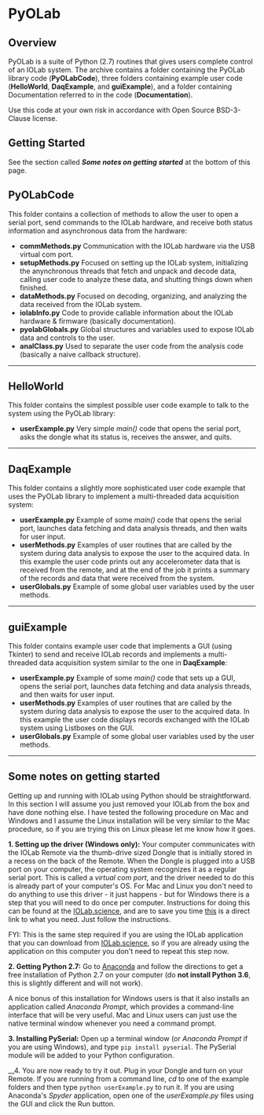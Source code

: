 # PyOLab 

## Overview

PyOLab is a suite of Python (2.7) routines that gives users complete control of an IOLab system. The archive contains a folder containing the PyOLab library code (__PyOLabCode__), three folders containing example user code (__HelloWorld__, __DaqExample__, and __guiExample__), and a folder containing Documentation referred to in the code (__Documentation__). 

Use this code at your own risk in accordance with Open Source BSD-3-Clause license. 

## Getting Started
See the section called ___Some notes on getting started___ at the bottom of this page.


## PyOLabCode 

This folder contains a collection of methods to allow the user to open a serial port, send commands to the IOLab hardware, and receive both status information and asynchronous data from the hardware:

* __commMethods.py__ 
Communication with the IOLab hardware via the USB virtual com port. 
* __setupMethods.py__ 
Focused on setting up the IOLab system, initializing the anynchronous threads that 
fetch and unpack and decode data, calling user code to analyze these data, and shutting things down when finished.
* __dataMethods.py__ 
Focused on decoding, organizing, and analyzing the data received from the IOLab system.
* __iolabInfo.py__ 
Code to provide callable information about the IOLab hardware & firmware (basically documentation). 
* __pyolabGlobals.py__ 
Global structures and variables used to expose IOLab data and controls to the user. 
* __analClass.py__ 
Used to separate the user code from the analysis code (basically a naive callback structure).

---

## HelloWorld 

This folder contains the simplest possible user code example to talk to the system using the 
PyOLab library:

* __userExample.py__ 
Very simple _main()_ code that opens the serial port, asks the 
dongle what its status is, receives the answer, and quits.

---

## DaqExample 

This folder contains a slightly more sophisticated user code example that uses the PyOLab 
library to implement a multi-threaded data acquisition system:

* __userExample.py__ 
Example of some _main()_ code that opens the serial port, launches data fetching and data analysis threads, 
and then waits for user input.
* __userMethods.py__ 
Examples of user routines that are called by the system during data 
analysis to expose the user to the acquired data. In this example the user code prints out any accelerometer data that 
is received from the remote, and at the end of the job it prints a summary of the records and data that were received from the system. 
* __userGlobals.py__ 
Example of some global user variables used by the user methods. 

---

## guiExample 

This folder contains example user code that implements a GUI (using Tkinter) to send and receive IOLab records and implements a multi-threaded data acquisition system similar to the one in __DaqExample__:

* __userExample.py__ 
Example of some _main()_ code that sets up a GUI, opens the serial port, launches data fetching and data analysis threads, 
and then waits for user input.
* __userMethods.py__ 
Examples of user routines that are called by the system during data  analysis to expose the user to the acquired data. In this example the user code displays records exchanged with the IOLab system using Listboxes on the GUI. 
* __userGlobals.py__ 
Example of some global user variables used by the user methods. 

---

## Some notes on getting started

Getting up and running with IOLab using Python should be straightforward. In this section I will assume you just removed your IOLab from the box and have done nothing else. I have tested the following procedure on Mac and Windows and I assume the Linux installation will be very similar to the Mac procedure, so if you are trying this on Linux please let me know how it goes.

__1. Setting up the driver (Windows only):__ Your computer communicates with the IOLab Remote via the thumb-drive sized Dongle that is initially stored in a recess on the back of the Remote. When the Dongle is plugged into a USB port on your computer, the operating system recognizes it as a regular serial port. This is called a _virtual com port_, and the driver needed to do this is already part of your computer's OS. For Mac and Linux you don't need to do anything to use this driver - it just happens - but for Windows there is a step that you will need to do once per computer. Instructions for doing this can be found at the [IOLab.science](http://www.iolab.science/index.html), and are to save you time [this](http://www.iolab.science/driver-installation-windows.html) is a direct link to what you need. Just follow the instructions. 

FYI: This is the same step required if you are using the IOLab application that you can download from [IOLab.science](http://www.iolab.science/index.html), so if you are already using the application on this computer you don't need to repeat this step now. 

__2. Getting Python 2.7:__ Go to [Anaconda](https://www.continuum.io/downloads) and follow the directions to get a free installation of Python 2.7 on your computer (do __not install Python 3.6__, this is slightly different and will not work). 

A nice bonus of this installation for Windows users is that it also installs an application called _Anaconda Prompt_, which provides a command-line interface that will be very useful. Mac and Linux users can just use the native terminal window whenever you need a command prompt. 

__3. Installing PySerial:__ Open up a terminal window (or _Anaconda Prompt_ if you are using Windows), and type `pip install pyserial`. The PySerial module will be added to your Python configuration. 

__4. You are now ready to try it out. Plug in your Dongle and turn on your Remote. If you are running from a command line, _cd_ to one of the example folders and then type `python userExample.py` to run it. If you are using Anaconda's _Spyder_ application, open one of the _userExample.py_ files using the GUI and click the Run button.

